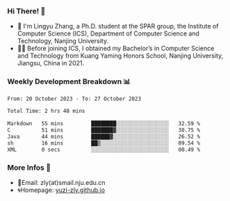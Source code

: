 ### Hi There! 👋 
- 🐳 I'm Lingyu Zhang, a Ph.D. student at the SPAR group, the Institute of Computer Science (ICS), Department of Computer Science and Technology, Nanjing University.
- 🧑‍🎓 Before joining ICS, I obtained my Bachelor’s in Computer Science and Technology from Kuang Yaming Honors School, Nanjing University, Jiangsu, China in 2021.

### Weekly Development Breakdown :bar_chart:

<!--START_SECTION:waka-->

```txt
From: 20 October 2023 - To: 27 October 2023

Total Time: 2 hrs 48 mins

Markdown   55 mins         ████████░░░░░░░░░░░░░░░░░   32.59 %
C          51 mins         ███████▓░░░░░░░░░░░░░░░░░   30.75 %
Java       44 mins         ██████▓░░░░░░░░░░░░░░░░░░   26.52 %
sh         16 mins         ██▒░░░░░░░░░░░░░░░░░░░░░░   09.54 %
XML        0 secs          ░░░░░░░░░░░░░░░░░░░░░░░░░   00.49 %
```

<!--END_SECTION:waka-->

<!--
### Github Contributions :octocat:

![](https://raw.githubusercontent.com/yuzi-zly/yuzi-zly/output/github-contribution-grid-snake.svg)              
-->

### More Infos 📖

- 📧Email: zly(at)smail.nju.edu.cn
- 🌀Homepage: [yuzi-zly.github.io](https://yuzi-zly.github.io/)
